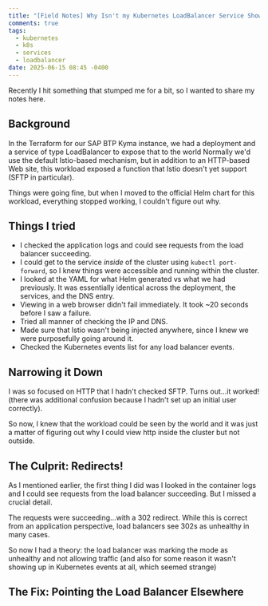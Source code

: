 ```yaml
---
title: "[Field Notes] Why Isn't my Kubernetes LoadBalancer Service Showing Up?"
comments: true
tags:
  - kubernetes
  - k8s
  - services
  - loadbalancer
date: 2025-06-15 08:45 -0400
---
```

Recently I hit something that stumped me for a bit, so I wanted to share my notes here.

## Background

In the Terraform for our SAP BTP Kyma instance, we had a deployment and a service of type LoadBalancer to expose that to the world
 Normally we'd use the default Istio-based mechanism, but in addition to an HTTP-based Web site, this workload exposed a function that Istio doesn't yet support (SFTP in particular).

Things were going fine, but when I moved to the official Helm chart for this workload, everything stopped working, I couldn't figure out why.

## Things I tried

* I checked the application logs and could see requests from the load balancer succeeding.
* I could get to the service _inside_ of the cluster using `kubectl port-forward`, so I knew things were accessible and running within the cluster.
* I looked at the YAML for what Helm generated vs what we had previously. It was essentially identical across the deployment, the services, and the DNS entry.
* Viewing in a web browser didn't fail immediately. It took ~20 seconds before I saw a failure.
* Tried all manner of checking the IP and DNS.
* Made sure that Istio wasn't being injected anywhere, since I knew we were purposefully going around it.
* Checked the Kubernetes events list for any load balancer events.

## Narrowing it Down

I was so focused on HTTP that I hadn't checked SFTP. Turns out...it worked! (there was additional confusion because I hadn't set up an initial user correctly).

So now, I knew that the workload could be seen by the world and it was just a matter of figuring out why I could view http inside the cluster but not outside. 

## The Culprit: Redirects!

As I mentioned earlier, the first thing I did was I looked in the container logs and I could see requests from the load balancer succeeding. But I missed a crucial detail.

The requests were succeeding...with a 302 redirect. While this is correct from an application perspective, load balancers see 302s as unhealthy in many cases. 

So now I had a theory: the load balancer was marking the mode as unhealthy and not allowing traffic (and also for some reason it wasn't showing up in Kubernetes events at all, which seemed strange)

## The Fix: Pointing the Load Balancer Elsewhere

